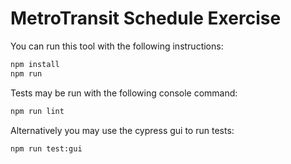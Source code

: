 # MetroTransit Schedule Exercise

You can run this tool with the following instructions:

```sh
npm install
npm run
```

Tests may be run with the following console command:

```sh
npm run lint
```

Alternatively you may use the cypress gui to run tests: 
```sh
npm run test:gui
```
